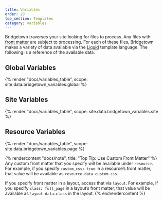 ```yaml
---
title: Variables
order: 20
top_section: Templates
category: variables
---
```


Bridgetown traverses your site looking for files to process. Any files with
[front matter](/docs/front-matter/) are subject to processing. For each of these
files, Bridgetown makes a variety of data available via the [Liquid](/docs/liquid/) template language.
The following is a reference of the available data.

## Global Variables

{% render "docs/variables_table", scope: site.data.bridgetown_variables.global %}

## Site Variables

{% render "docs/variables_table", scope: site.data.bridgetown_variables.site %}

## Resource Variables

{% render "docs/variables_table", scope: site.data.bridgetown_variables.page %}

{% rendercontent "docs/note", title: "Top Tip: Use Custom Front Matter" %}
  Any custom front matter that you specify will be available under
  `resource`. For example, if you specify `custom_css: true`
  in a resource’s front matter, that value will be available as `resource.data.custom_css`.

  If you specify front matter in a layout, access that via `layout`.
  For example, if you specify `class: full_page` in a layout’s front matter,
  that value will be available as `layout.data.class` in the layout.
{% endrendercontent %}